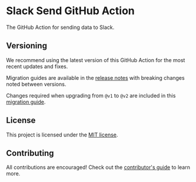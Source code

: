 # Slack Send GitHub Action

The GitHub Action for sending data to Slack.

## Versioning

We recommend using the latest version of this GitHub Action for the most recent updates and fixes.

Migration guides are available in the [release notes](https://github.com/slackapi/slack-github-action/releases) with breaking changes noted between versions.

Changes required when upgrading from `@v1` to `@v2` are included in this [migration guide](https://github.com/slackapi/slack-github-action/releases/tag/v2.0.0).

## License

This project is licensed under the [MIT license](https://github.com/slackapi/slack-github-action/blob/main/LICENSE).

## Contributing

All contributions are encouraged! Check out the [contributor's guide](https://github.com/slackapi/slack-github-action/blob/main/.github/contributing.md) to learn more.